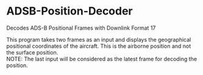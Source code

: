 # ADSB-Position-Decoder
Decodes ADS-B Positional Frames with Downlink Format 17

This program takes two frames as an input and displays the geographical positional coordinates of the aircraft.
This is the airborne position and not the surface position. <br>
NOTE: The last input will be considered as the latest frame for decoding the position.
